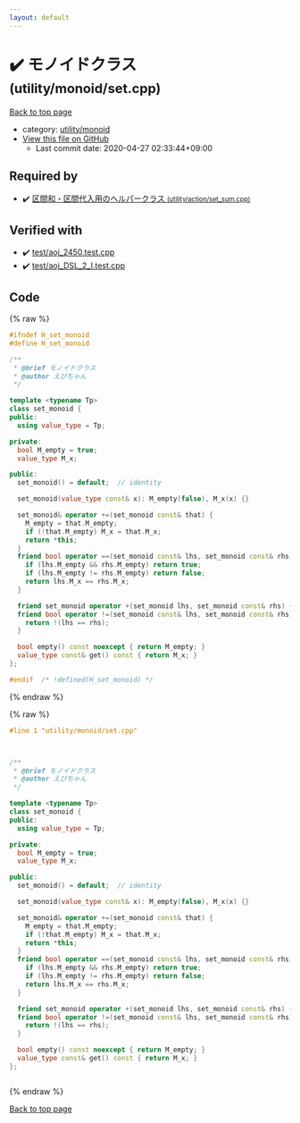 ```yaml
---
layout: default
---
```


<!-- mathjax config similar to math.stackexchange -->
<script type="text/javascript" async
  src="https://cdnjs.cloudflare.com/ajax/libs/mathjax/2.7.5/MathJax.js?config=TeX-MML-AM_CHTML">
</script>
<script type="text/x-mathjax-config">
  MathJax.Hub.Config({
    TeX: { equationNumbers: { autoNumber: "AMS" }},
    tex2jax: {
      inlineMath: [ ['$','$'] ],
      processEscapes: true
    },
    "HTML-CSS": { matchFontHeight: false },
    displayAlign: "left",
    displayIndent: "2em"
  });
</script>

<script type="text/javascript" src="https://cdnjs.cloudflare.com/ajax/libs/jquery/3.4.1/jquery.min.js"></script>
<script src="https://cdn.jsdelivr.net/npm/jquery-balloon-js@1.1.2/jquery.balloon.min.js" integrity="sha256-ZEYs9VrgAeNuPvs15E39OsyOJaIkXEEt10fzxJ20+2I=" crossorigin="anonymous"></script>
<script type="text/javascript" src="../../../assets/js/copy-button.js"></script>
<link rel="stylesheet" href="../../../assets/css/copy-button.css" />


# :heavy_check_mark: モノイドクラス <small>(utility/monoid/set.cpp)</small>

<a href="../../../index.html">Back to top page</a>

* category: <a href="../../../index.html#0991b1681f77f54af5325f2eb1ef5d3e">utility/monoid</a>
* <a href="{{ site.github.repository_url }}/blob/master/utility/monoid/set.cpp">View this file on GitHub</a>
    - Last commit date: 2020-04-27 02:33:44+09:00




## Required by

* :heavy_check_mark: <a href="../action/set_sum.cpp.html">区間和・区間代入用のヘルパークラス <small>(utility/action/set_sum.cpp)</small></a>


## Verified with

* :heavy_check_mark: <a href="../../../verify/test/aoj_2450.test.cpp.html">test/aoj_2450.test.cpp</a>
* :heavy_check_mark: <a href="../../../verify/test/aoj_DSL_2_I.test.cpp.html">test/aoj_DSL_2_I.test.cpp</a>


## Code

<a id="unbundled"></a>
{% raw %}
```cpp
#ifndef H_set_monoid
#define H_set_monoid

/**
 * @brief モノイドクラス
 * @author えびちゃん
 */

template <typename Tp>
class set_monoid {
public:
  using value_type = Tp;

private:
  bool M_empty = true;
  value_type M_x;

public:
  set_monoid() = default;  // identity

  set_monoid(value_type const& x): M_empty(false), M_x(x) {}

  set_monoid& operator +=(set_monoid const& that) {
    M_empty = that.M_empty;
    if (!that.M_empty) M_x = that.M_x;
    return *this;
  }
  friend bool operator ==(set_monoid const& lhs, set_monoid const& rhs) {
    if (lhs.M_empty && rhs.M_empty) return true;
    if (lhs.M_empty != rhs.M_empty) return false;
    return lhs.M_x == rhs.M_x;
  }

  friend set_monoid operator +(set_monoid lhs, set_monoid const& rhs) { return lhs += rhs; }
  friend bool operator !=(set_monoid const& lhs, set_monoid const& rhs) {
    return !(lhs == rhs);
  }

  bool empty() const noexcept { return M_empty; }
  value_type const& get() const { return M_x; }
};

#endif  /* !defined(H_set_monoid) */

```
{% endraw %}

<a id="bundled"></a>
{% raw %}
```cpp
#line 1 "utility/monoid/set.cpp"



/**
 * @brief モノイドクラス
 * @author えびちゃん
 */

template <typename Tp>
class set_monoid {
public:
  using value_type = Tp;

private:
  bool M_empty = true;
  value_type M_x;

public:
  set_monoid() = default;  // identity

  set_monoid(value_type const& x): M_empty(false), M_x(x) {}

  set_monoid& operator +=(set_monoid const& that) {
    M_empty = that.M_empty;
    if (!that.M_empty) M_x = that.M_x;
    return *this;
  }
  friend bool operator ==(set_monoid const& lhs, set_monoid const& rhs) {
    if (lhs.M_empty && rhs.M_empty) return true;
    if (lhs.M_empty != rhs.M_empty) return false;
    return lhs.M_x == rhs.M_x;
  }

  friend set_monoid operator +(set_monoid lhs, set_monoid const& rhs) { return lhs += rhs; }
  friend bool operator !=(set_monoid const& lhs, set_monoid const& rhs) {
    return !(lhs == rhs);
  }

  bool empty() const noexcept { return M_empty; }
  value_type const& get() const { return M_x; }
};



```
{% endraw %}

<a href="../../../index.html">Back to top page</a>

